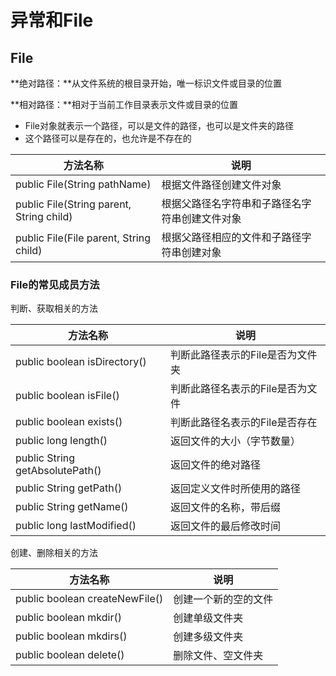 # 异常和File

## File

**绝对路径：**从文件系统的根目录开始，唯一标识文件或目录的位置

**相对路径：**相对于当前工作目录表示文件或目录的位置

- File对象就表示一个路径，可以是文件的路径，也可以是文件夹的路径
- 这个路径可以是存在的，也允许是不存在的

| 方法名称                                 | 说明                                           |
| ---------------------------------------- | ---------------------------------------------- |
| public File(String pathName)             | 根据文件路径创建文件对象                       |
| public File(String parent, String child) | 根据父路径名字符串和子路径名字符串创建文件对象 |
| public File(File parent, String child)   | 根据父路径相应的文件和子路径字符串创建对象     |

### File的常见成员方法

判断、获取相关的方法

| 方法名称                        | 说明                             |
| ------------------------------- | -------------------------------- |
| public boolean isDirectory()    | 判断此路径表示的File是否为文件夹 |
| public boolean isFile()         | 判断此路径名表示的File是否为文件 |
| public boolean exists()         | 判断此路径名表示的File是否存在   |
| public long length()            | 返回文件的大小（字节数量）       |
| public String getAbsolutePath() | 返回文件的绝对路径               |
| public String getPath()         | 返回定义文件时所使用的路径       |
| public String getName()         | 返回文件的名称，带后缀           |
| public long lastModified()      | 返回文件的最后修改时间           |

创建、删除相关的方法

| 方法名称                       | 说明                 |
| ------------------------------ | -------------------- |
| public boolean createNewFile() | 创建一个新的空的文件 |
| public boolean mkdir()         | 创建单级文件夹       |
| public boolean mkdirs()        | 创建多级文件夹       |
| public boolean delete()        | 删除文件、空文件夹   |


